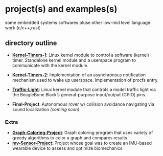 # project(s) and examples(s) 
some embedded systems softwares pluse other low-mid level language work (c/c++,rust)

## directory outline
- **[Kernel-Timers-1](https://github.com/nikypopov/embedded-and-systems/tree/main/Kernel-Timers-1)**: Linux kernel module to control a software (kernel) timer. Standalone kernel module and a userspace program to communicate with the kernel module.
  
- **[Kernel-Timers-2](https://github.com/nikypopov/embedded-and-systems/tree/main/Kernel-Timers-2)**: Implementation of an asynchronous notification mechanism used to wake up userspace. Implementation of procfs entry.
  
- **[Traffic-Light](https://github.com/nikypopov/embedded-and-systems/tree/main/Traffic-Light)**: Linux kernel module that controls a model traffic light via the BeagleBone Black’s general-purpose input/output (GPIO) pins.
  
- **Final-Project**: Autonomous rover w/ collision avoidance navigating via sound localization _(coming soon)_

### Extra
- **[Graph-Coloring-Project](https://github.com/nikypopov/GraphColoring)**: Graph coloring program that uses variety of greedy algorithms to color a graph and compares results
- **[mv-Sensor-Project](https://github.com/nikypopov/mv-Sensor/tree/main)**: Project whose goal was to create an IMU-based wearable device to assess and optimize biomechanics
